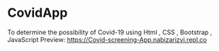 # CovidApp 
To determine the possibility of Covid-19
using Html , CSS , Bootstrap , JavaScript 
Preview: https://Covid-screening-App.nabizarizvi.repl.co
